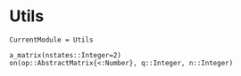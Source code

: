# Utils
```@meta
CurrentModule = Utils
```

```@docs
a_matrix(nstates::Integer=2)
on(op::AbstractMatrix{<:Number}, q::Integer, n::Integer)
```
